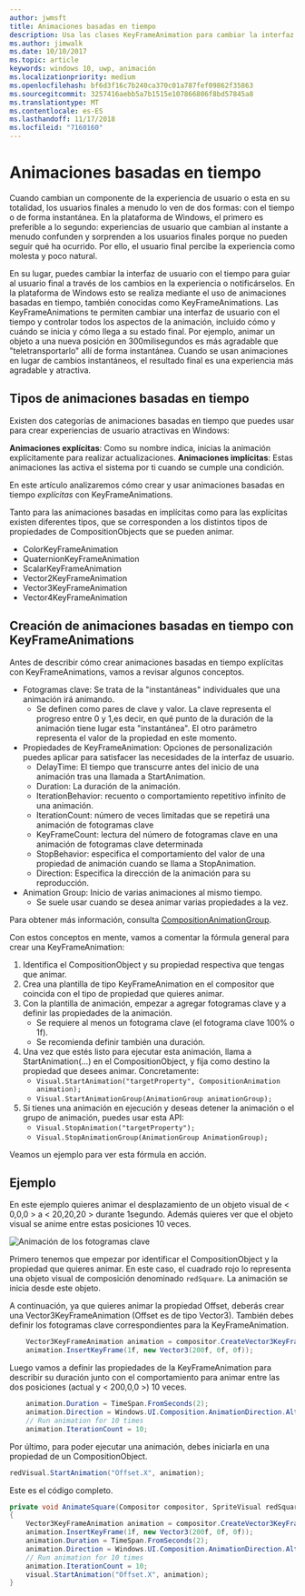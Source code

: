 ```yaml
---
author: jwmsft
title: Animaciones basadas en tiempo
description: Usa las clases KeyFrameAnimation para cambiar la interfaz de usuario con el tiempo.
ms.author: jimwalk
ms.date: 10/10/2017
ms.topic: article
keywords: windows 10, uwp, animación
ms.localizationpriority: medium
ms.openlocfilehash: bf6d3f16c7b240ca370c01a787fef09862f35863
ms.sourcegitcommit: 3257416aebb5a7b1515e107866806f8bd57845a8
ms.translationtype: MT
ms.contentlocale: es-ES
ms.lasthandoff: 11/17/2018
ms.locfileid: "7160160"
---
```

# <a name="time-based-animations"></a>Animaciones basadas en tiempo

Cuando cambian un componente de la experiencia de usuario o esta en su totalidad, los usuarios finales a menudo lo ven de dos formas: con el tiempo o de forma instantánea. En la plataforma de Windows, el primero es preferible a lo segundo: experiencias de usuario que cambian al instante a menudo confunden y sorprenden a los usuarios finales porque no pueden seguir qué ha ocurrido. Por ello, el usuario final percibe la experiencia como molesta y poco natural.

En su lugar, puedes cambiar la interfaz de usuario con el tiempo para guiar al usuario final a través de los cambios en la experiencia o notificárselos. En la plataforma de Windows esto se realiza mediante el uso de animaciones basadas en tiempo, también conocidas como KeyFrameAnimations. Las KeyFrameAnimations te permiten cambiar una interfaz de usuario con el tiempo y controlar todos los aspectos de la animación, incluido cómo y cuándo se inicia y cómo llega a su estado final. Por ejemplo, animar un objeto a una nueva posición en 300milisegundos es más agradable que "teletransportarlo" allí de forma instantánea. Cuando se usan animaciones en lugar de cambios instantáneos, el resultado final es una experiencia más agradable y atractiva.

## <a name="types-of-time-based-animations"></a>Tipos de animaciones basadas en tiempo

Existen dos categorías de animaciones basadas en tiempo que puedes usar para crear experiencias de usuario atractivas en Windows:

**Animaciones explícitas**: Como su nombre indica, inicias la animación explícitamente para realizar actualizaciones.
**Animaciones implícitas**: Estas animaciones las activa el sistema por ti cuando se cumple una condición.

En este artículo analizaremos cómo crear y usar animaciones basadas en tiempo _explícitas_ con KeyFrameAnimations.

Tanto para las animaciones basadas en implícitas como para las explícitas existen diferentes tipos, que se corresponden a los distintos tipos de propiedades de CompositionObjects que se pueden animar.

- ColorKeyFrameAnimation
- QuaternionKeyFrameAnimation
- ScalarKeyFrameAnimation
- Vector2KeyFrameAnimation
- Vector3KeyFrameAnimation
- Vector4KeyFrameAnimation

## <a name="create-time-based-animations-with-keyframeanimations"></a>Creación de animaciones basadas en tiempo con KeyFrameAnimations

Antes de describir cómo crear animaciones basadas en tiempo explícitas con KeyFrameAnimations, vamos a revisar algunos conceptos.

- Fotogramas clave: Se trata de la "instantáneas" individuales que una animación irá animando.
  - Se definen como pares de clave y valor. La clave representa el progreso entre 0 y 1,es decir, en qué punto de la duración de la animación tiene lugar esta "instantánea". El otro parámetro representa el valor de la propiedad en este momento.
- Propiedades de KeyFrameAnimation: Opciones de personalización puedes aplicar para satisfacer las necesidades de la interfaz de usuario.
  - DelayTime: El tiempo que transcurre antes del inicio de una animación tras una llamada a StartAnimation.
  - Duration: La duración de la animación.
  - IterationBehavior: recuento o comportamiento repetitivo infinito de una animación.
  - IterationCount: número de veces limitadas que se repetirá una animación de fotogramas clave
  - KeyFrameCount: lectura del número de fotogramas clave en una animación de fotogramas clave determinada
  - StopBehavior: especifica el comportamiento del valor de una propiedad de animación cuando se llama a StopAnimation.
  - Direction: Especifica la dirección de la animación para su reproducción.
- Animation Group: Inicio de varias animaciones al mismo tiempo.
  - Se suele usar cuando se desea animar varias propiedades a la vez.

Para obtener más información, consulta [CompositionAnimationGroup](https://docs.microsoft.com/uwp/api/windows.ui.composition.compositionanimationgroup).

Con estos conceptos en mente, vamos a comentar la fórmula general para crear una KeyFrameAnimation:

1. Identifica el CompositionObject y su propiedad respectiva que tengas que animar.
1. Crea una plantilla de tipo KeyFrameAnimation en el compositor que coincida con el tipo de propiedad que quieres animar.
1. Con la plantilla de animación, empezar a agregar fotogramas clave y a definir las propiedades de la animación.
    - Se requiere al menos un fotograma clave (el fotograma clave 100% o 1f).
    - Se recomienda definir también una duración.
1. Una vez que estés listo para ejecutar esta animación, llama a StartAnimation(...) en el CompositionObject, y fija como destino la propiedad que desees animar. Concretamente:
    - `Visual.StartAnimation("targetProperty", CompositionAnimation animation);`
    - `Visual.StartAnimationGroup(AnimationGroup animationGroup);`
1. Si tienes una animación en ejecución y deseas detener la animación o el grupo de animación, puedes usar esta API:
    - `Visual.StopAnimation("targetProperty");`
    - `Visual.StopAnimationGroup(AnimationGroup AnimationGroup);`

Veamos un ejemplo para ver esta fórmula en acción.

## <a name="example"></a>Ejemplo

En este ejemplo quieres animar el desplazamiento de un objeto visual de < 0,0,0 > a < 20,20,20 > durante 1segundo. Además quieres ver que el objeto visual se anime entre estas posiciones 10 veces.

![Animación de los fotogramas clave](images/animation/animated-rectangle.gif)

Primero tenemos que empezar por identificar el CompositionObject y la propiedad que quieres animar. En este caso, el cuadrado rojo lo representa una objeto visual de composición denominado `redSquare`. La animación se inicia desde este objeto.

A continuación, ya que quieres animar la propiedad Offset, deberás crear una Vector3KeyFrameAnimation (Offset es de tipo Vector3). También debes definir los fotogramas clave correspondientes para la KeyFrameAnimation.

```csharp
    Vector3KeyFrameAnimation animation = compositor.CreateVector3KeyFrameAnimation();
    animation.InsertKeyFrame(1f, new Vector3(200f, 0f, 0f));
```

Luego vamos a definir las propiedades de la KeyFrameAnimation para describir su duración junto con el comportamiento para animar entre las dos posiciones (actual y < 200,0,0 >) 10 veces.

```csharp
    animation.Duration = TimeSpan.FromSeconds(2);
    animation.Direction = Windows.UI.Composition.AnimationDirection.Alternate;
    // Run animation for 10 times
    animation.IterationCount = 10;
```

Por último, para poder ejecutar una animación, debes iniciarla en una propiedad de un CompositionObject.

```csharp
redVisual.StartAnimation("Offset.X", animation);
```

Este es el código completo.

```csharp
private void AnimateSquare(Compositor compositor, SpriteVisual redSquare)
{ 
    Vector3KeyFrameAnimation animation = compositor.CreateVector3KeyFrameAnimation();
    animation.InsertKeyFrame(1f, new Vector3(200f, 0f, 0f));
    animation.Duration = TimeSpan.FromSeconds(2);
    animation.Direction = Windows.UI.Composition.AnimationDirection.Alternate;
    // Run animation for 10 times
    animation.IterationCount = 10;
    visual.StartAnimation("Offset.X", animation);
} 
```
